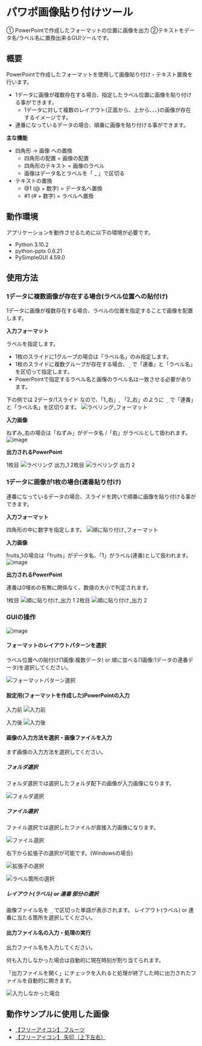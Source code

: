 # パワポ画像貼り付けツール

① PowerPointで作成したフォーマットの位置に画像を出力 ②テキストをデータ名/ラベル名に置換出来るGUIツールです。

## 概要

PowerPointで作成したフォーマットを使用して画像貼り付け・テキスト置換を行います。

- 1データに画像が複数存在する場合、指定したラベル位置に画像を貼り付ける事ができます。
  - 1データに対して複数のレイアウト(正面から、上から、、、)の画像が存在するイメージです。
- 連番になっているデータの場合、順番に画像を貼り付ける事ができます。

**主な機能**

- 四角形 → 画像 への置換
  - 四角形の配置 = 画像の配置
  - 四角形のテキスト = 画像のラベル
  - 画像はデータ名とラベルを「 _ 」で区切る
- テキストの置換
  - @1 (@ + 数字) = データ名へ置換
  - #1 (# + 数字) = ラベルへ置換

## 動作環境

アプリケーションを動作させるために以下の環境が必要です。

- Python 3.10.2
- python-pptx 0.6.21
- PySimpleGUI 4.59.0

## 使用方法

### 1データに複数画像が存在する場合(ラベル位置への貼付け)

1データに画像が複数存在する場合、ラベルの位置を指定することで画像を配置します。

**入力フォーマット**

ラベルを指定します。

- 1枚のスライドに1グループの場合は「ラベル名」のみ指定します。
- 1枚のスライドに複数グループが存在する場合、`_` で「連番」と「ラベル名」を区切って指定します。
- PowerPointで指定するラベル名と画像のラベル名は一致させる必要があります。

下の例では 2データ/1スライド なので、「1_右」, 「2_右」のように `_` で「連番」と「ラベル名」を区切ります。
![ラベリング_フォーマット](https://user-images.githubusercontent.com/85564407/165007818-aa214818-b1c2-4a6d-a8a8-8195f7458766.png)

**入力画像**

ねずみ_右の場合は「ねずみ」がデータ名 /「右」がラベルとして扱われます。
![image](https://user-images.githubusercontent.com/85564407/165009884-babf36f4-3558-493b-ad4e-54f3cec36d40.png)

**出力されるPowerPoint**

1枚目
![ラベリング 出力_1](https://user-images.githubusercontent.com/85564407/165007834-7e7db6df-e4a0-432d-ab74-d615ac6f2e33.png)
2枚目
![ラベリング 出力 2](https://user-images.githubusercontent.com/85564407/165009914-4737f8af-1c0d-4c4a-a169-a5156a229505.png)

### 1データに画像が1枚の場合(連番貼り付け)

連番になっているデータの場合、スライドを跨いで順番に画像を貼り付ける事ができます。

**入力フォーマット**

四角形の中に数字を指定します。
![順に貼り付け_フォーマット](https://user-images.githubusercontent.com/85564407/165007744-6061d6e1-22b3-46e7-9d18-9f0f1b865cd8.png)

**入力画像**

fruits_1の場合は「fruits」がデータ名、「1」がラベル(連番)として扱われます。
![image](https://user-images.githubusercontent.com/85564407/165010477-72faaf06-943e-4dda-9170-b9bcca155da9.png)

**出力されるPowerPoint**

連番は0埋めの有無に関係なく、数値の大小で判定されます。

1枚目
![順に貼り付け_出力 1](https://user-images.githubusercontent.com/85564407/165007794-211c05cf-76d9-4563-9d48-42d91bb12728.png)
2枚目
![順に貼り付け_出力 2](https://user-images.githubusercontent.com/85564407/165010628-b2cc1a2c-2767-4cdc-ac12-31311f456887.png)

### GUIの操作

![image](https://user-images.githubusercontent.com/85564407/165257836-e0651fb7-fc15-401c-8996-34e1e3f443cd.png)

#### フォーマットのレイアウトパターンを選択

ラベル位置への貼付け(1画像:複数データ) or 順に並べる(1画像:1データの連番データ)を選択してください。

![フォーマットパターン選択](https://user-images.githubusercontent.com/85564407/165257925-2ef1c50d-1aa1-4860-a57c-99c2c2c1d27e.png)

#### 設定用(フォーマットを作成した)PowerPointの入力

入力前
![入力前](https://user-images.githubusercontent.com/85564407/165258183-e9ec10a5-8492-4bf9-95d6-0547cdb7e735.png)

入力後
![入力後](https://user-images.githubusercontent.com/85564407/165258364-e8dbb38c-f3ee-45dc-bbb6-f4e3546c6440.png)

#### 画像の入力方法を選択・画像ファイルを入力

まず画像の入力方法を選択してください。

##### フォルダ選択

フォルダ選択では選択したフォルダ配下の画像が入力画像になります。

![フォルダ選択](https://user-images.githubusercontent.com/85564407/165258498-f4b888d0-a8e4-4d25-87e5-c17e05c50d52.png)

##### ファイル選択

ファイル選択では選択したファイルが直接入力画像になります。

![ファイル選択](https://user-images.githubusercontent.com/85564407/165258555-3d9d3254-dcab-49a4-aceb-b3705fa8402e.png)

右下から拡張子の選択が可能です。(Windowsの場合)

![拡張子の選択](https://user-images.githubusercontent.com/85564407/165258701-41de7008-8700-4431-9ab8-554ad972c6a4.png)

![ラベル箇所の選択](https://user-images.githubusercontent.com/85564407/165258853-f54c199f-aa63-4389-a1bf-fadf908cba17.png)

##### レイアウト(ラベル) or 連番 部分の選択

画像ファイル名を `_` で区切った単語が表示されます。
レイアウト(ラベル) or 連番に当たる箇所を選択してください。

#### 出力ファイル名の入力・処理の実行

出力ファイル名を入力してください。

何も入力しなかった場合は自動的に現在時刻が割り当てられます。

「出力ファイルを開く」にチェックを入れると処理が終了した時に出力されたファイルを自動的に開きます。

![入力しなかった場合](https://user-images.githubusercontent.com/85564407/165259219-db480535-f07b-4ec4-8ea8-a0cc7b403b2e.png)

## 動作サンプルに使用した画像

- [【フリーアイコン】 フルーツ](https://sozai.cman.jp/icon/food/fruits/)
- [【フリーアイコン】 矢印（上下左右）](https://sozai.cman.jp/icon/arrow/base1/)
